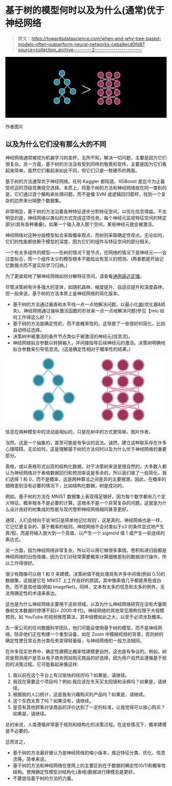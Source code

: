 # 基于树的模型何时以及为什么(通常)优于神经网络

> 原文：<https://towardsdatascience.com/when-and-why-tree-based-models-often-outperform-neural-networks-ceba9ecd0fd8?source=collection_archive---------2----------------------->

![](img/7509d4e1c4af4d094028af30542cd65d.png)

作者图片

## 以及为什么它们没有那么大的不同

神经网络通常被视为机器学习的圣杯，无所不知，解决一切问题，主要是因为它们很复杂。另一方面，基于树的方法没有受到同样的敬畏和宣传，主要是因为它们看起来简单。虽然它们看起来如此不同，但它们只是一枚硬币的两面。

基于树的方法通常优于神经网络。任何 Kaggler 都知道，XGBoost 是迄今为止最受欢迎的顶级竞赛提交选择。本质上，将基于树的方法和神经网络放在同一类别的是，它们通过逐个解构来处理问题，而不是像 SVM 或逻辑回归那样，找到一个复杂的边界来分隔整个数据集。

非常明显，基于树的方法沿着各种特征逐步分割特征空间，以优化信息增益。不太明显的是，神经网络以类似的方式完成这项任务。每个神经元监视特征空间的特定部分(具有各种重叠)。如果一个输入进入那个空间，某些神经元就会被激活。

神经网络对这种分段模型拟合采取概率观点，而树则采取确定性观点。无论如何，它们的性能都依赖于模型的深度，因为它们的组件与特征空间的部分相关。

一个有太多组件的模型——在树的情况下是节点，在网络的情况下是神经元——会过度拟合，而一个组件太少的模型根本不能给出有意义的预测。(两者都是开始记忆数据点而不是实际学习归纳。)

为了更直观地了解神经网络如何分解特征空间，请查看[通用逼近定理](https://medium.com/analytics-vidhya/you-dont-understand-neural-networks-until-you-understand-the-universal-approximation-theorem-85b3e7677126)。

尽管决策树有许多强大的变体，如随机森林、梯度提升、自适应提升和深度森林，但一般来说，基于树的方法本质上是神经网络的简化版本。

*   基于树的方法通过垂直和水平线一点一点地解决问题，以最小化[熵](https://medium.com/analytics-vidhya/understanding-entropy-the-golden-measurement-of-machine-learning-4ea97c663dc3)(优化器&损失)。神经网络通过操纵激活函数的形状来一点一点地解决问题(参见【relu 如何工作得这么好？).
*   基于树的方法是确定性的，而不是概率性的。这导致了一些很好的简化，比如自动特征选择。
*   决策树中被激活的条件节点类似于被激活的神经元(信息流)。
*   神经网络拟合参数以转换输入，并间接指导后续神经元的激活。决策树明确地拟合参数来引导信息流。(这是确定性相对于概率性的结果。)

![](img/8c6a42ae648971ee23e8274a00757d2c.png)

信息在两种模型中的流动是相似的，只是在树中的方式更简单。图片作者。

当然，这是一个抽象的，甚至可能是有争议的说法。诚然，建立这种联系存在许多心理障碍。无论如何，这是理解基于树的方法何时以及为什么优于神经网络的重要部分。

表格，或以表格形式出现的结构化数据，对于决策树来说是很自然的。大多数人都认为神经网络对于表格数据回归和预测来说是多余的，所以我们做了一些简化。我们选择 1 和 0，而不是概率，这是两种算法之间差异的主要根源。因此，在概率的细微差别没有必要的情况下，比如结构化数据，树是成功的。

例如，基于树的方法在 MNIST 数据集上表现得足够好，因为每个数字都有几个定义特征。概率根本不是必要的计算。这根本不是一个非常复杂的问题，这就是为什么设计良好的树集成的性能与现代卷积神经网络相同甚至更好。

通常，人们会倾向于说‘树只是简单地记忆规则’，这是真的。神经网络也是一样，它记忆更复杂的、基于概率的规则。神经网络不会对类似于*x*3 的条件显式地产生真/假，而是将输入放大到一个高值，以产生一个 sigmoid 值 1 或产生一些连续的表达式。

另一方面，因为神经网络非常复杂，所以可以用它做很多事情。卷积和递归层都是神经网络的出色改编，因为它们对经常需要概率计算细微差别的数据进行操作，所以工作得很好。

很少有图像可以用 1 和 0 来建模。决策树值不能处理具有许多中间值(例如 0.5)的数据集，这就是它在 MNIST 上工作良好的原因，其中像素值几乎都是黑色或白色，而不是其他值(例如 ImageNet)。同样，文本有太多的信息和太多的例外，无法用确定性的术语来表达。

这也是为什么神经网络主要用于这些领域，以及为什么神经网络研究在没有大量图像和文本数据时停滞不前(< 2000 年代)。神经网络的其他常见用例仅限于大规模预测，如 YouTube 的视频推荐算法，其中规模如此之大，以至于必须涉及概率。

去一家公司的任何数据科学团队，他们可能会使用基于树的模型，而不是神经网络。除非他们正在构建一个重型设备，如在 Zoom 中模糊视频的背景，否则树的确定性使日常业务分类任务变得轻量级，与神经网络的一般方法相同。

在许多现实世界中，确定性建模比概率性建模更自然，这也是有争议的。例如，树将是预测用户是否从电子商务网站购买商品的好选择，因为用户自然会遵循基于规则的决策过程。它可能看起来像这样:

1.  我以前在这个平台上有过愉快的经历吗？如果是，请继续。
2.  我现在需要这个项目吗？例如:我应该在冬天买太阳镜和泳裤吗？如果是，请继续。
3.  根据我的人口统计，这是我有兴趣购买的产品吗？如果是，请继续。
4.  这个东西太贵了吗？如果没有，请继续。
5.  是否有其他顾客对该商品的评价达到了一定的标准，让我觉得可以放心购买？如果是，请继续。

总的来说，人类遵循非常基于规则和结构化的决策过程。在这些情况下，概率建模是不必要的。

总而言之，

*   基于树的方法最好被认为是神经网络的缩小版本，接近特征分类、优化、信息流等。简单来说。
*   基于树的方法和神经网络在使用上的主要区别在于数据的确定性(0/1)和概率性结构。使用确定性模型对结构化(表格)数据进行建模总是更好。
*   不要低估基于树的方法的力量。
